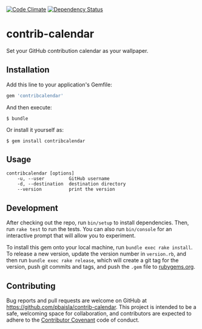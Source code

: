 [![Code Climate](https://codeclimate.com/github/pbaisla/contrib-calendar/badges/gpa.svg)](https://codeclimate.com/github/pbaisla/contrib-calendar)
[![Dependency Status](https://gemnasium.com/pbaisla/contrib-calendar.svg)](https://gemnasium.com/pbaisla/contrib-calendar)

# contrib-calendar

Set your GitHub contribution calendar as your wallpaper.

## Installation

Add this line to your application's Gemfile:

```ruby
gem 'contribcalendar'
```

And then execute:

    $ bundle

Or install it yourself as:

    $ gem install contribcalendar

## Usage

```
contribcalendar [options]
    -u, --user         GitHub username
    -d, --destination  destination directory
    --version          print the version
```

## Development

After checking out the repo, run `bin/setup` to install dependencies. Then, run `rake test` to run the tests. You can also run `bin/console` for an interactive prompt that will allow you to experiment.

To install this gem onto your local machine, run `bundle exec rake install`. To release a new version, update the version number in `version.rb`, and then run `bundle exec rake release`, which will create a git tag for the version, push git commits and tags, and push the `.gem` file to [rubygems.org](https://rubygems.org).

## Contributing

Bug reports and pull requests are welcome on GitHub at https://github.com/pbaisla/contrib-calendar. This project is intended to be a safe, welcoming space for collaboration, and contributors are expected to adhere to the [Contributor Covenant](contributor-covenant.org) code of conduct.
